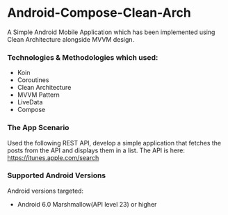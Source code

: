 # Android-Compose-Clean-Arch

A Simple Android Mobile Application which has been implemented using Clean Architecture alongside MVVM design.


### Technologies & Methodologies which used:

- Koin
- Coroutines
- Clean Architecture
- MVVM Pattern
- LiveData
- Compose


### The App Scenario

Used the following REST API, develop a simple application that fetches the
posts from the API and displays them in a list.
The API is here: https://itunes.apple.com/search

### Supported Android Versions

Android versions targeted:

- Android 6.0 Marshmallow(API level 23) or higher
